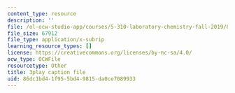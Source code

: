 ```yaml
---
content_type: resource
description: ''
file: /ol-ocw-studio-app/courses/5-310-laboratory-chemistry-fall-2019/86dc1bd41f955bd49815da0ce7089933_TgrNa_Guigs.vtt
file_size: 67912
file_type: application/x-subrip
learning_resource_types: []
license: https://creativecommons.org/licenses/by-nc-sa/4.0/
ocw_type: OCWFile
resourcetype: Other
title: 3play caption file
uid: 86dc1bd4-1f95-5bd4-9815-da0ce7089933
---
```

